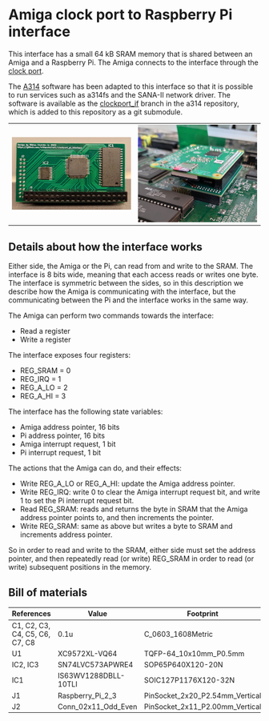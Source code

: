 # Amiga clock port to Raspberry Pi interface

This interface has a small 64 kB SRAM memory that is shared between an Amiga and a Raspberry Pi.
The Amiga connects to the interface through the [clock port](https://en.wikipedia.org/wiki/Clock_port).

The [A314](https://github.com/niklasekstrom/a314) software has been adapted to this interface so that it is possible to run services such as a314fs and the SANA-II network driver.
The software is available as the [clockport_if](https://github.com/niklasekstrom/a314/tree/clockport_if) branch in the a314 repository, which is added to this repository as a git submodule.

|         |            |
| ------------- |---------------|
| ![PCB](Docs/soldered_board.jpg?raw=true)      | ![Installed with Pi 3A](Docs/installed_pi_3a.jpg?raw=true) |

## Details about how the interface works

Either side, the Amiga or the Pi, can read from and write to the SRAM.
The interface is 8 bits wide, meaning that each access reads or writes one byte.
The interface is symmetric between the sides, so in this description we describe how the Amiga is communicating with the interface, but the communicating between the Pi and the interface works in the same way.

The Amiga can perform two commands towards the interface:

- Read a register
- Write a register

The interface exposes four registers:

- REG_SRAM = 0
- REG_IRQ = 1
- REG_A_LO = 2
- REG_A_HI = 3

The interface has the following state variables:

- Amiga address pointer, 16 bits
- Pi address pointer, 16 bits
- Amiga interrupt request, 1 bit
- Pi interrupt request, 1 bit

The actions that the Amiga can do, and their effects:

- Write REG_A_LO or REG_A_HI: update the Amiga address pointer.
- Write REG_IRQ: write 0 to clear the Amiga interrupt request bit, and write 1 to set the Pi interrupt request bit.
- Read REG_SRAM: reads and returns the byte in SRAM that the Amiga address pointer points to, and then increments the pointer.
- Write REG_SRAM: same as above but writes a byte to SRAM and increments address pointer.

So in order to read and write to the SRAM, either side must set the address pointer, and then repeatedly read (or write) REG_SRAM in order to read (or write) subsequent positions in the memory.

## Bill of materials

| References                     | Value                | Footprint                       | Quantity |
|--------------------------------|----------------------|---------------------------------|----------|
| C1, C2, C3, C4, C5, C6, C7, C8 | 0.1u                 | C_0603_1608Metric               | 8        |
| U1                             | XC9572XL-VQ64        | TQFP-64_10x10mm_P0.5mm          | 1        |
| IC2, IC3                       | SN74LVC573APWRE4     | SOP65P640X120-20N               | 2        |
| IC1                            | IS63WV1288DBLL-10TLI | SOIC127P1176X120-32N            | 1        |
| J1                             | Raspberry_Pi_2_3     | PinSocket_2x20_P2.54mm_Vertical | 1        |
| J2                             | Conn_02x11_Odd_Even  | PinSocket_2x11_P2.00mm_Vertical | 1        |

